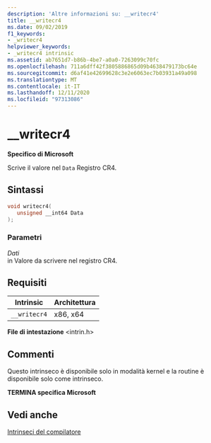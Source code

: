 ```yaml
---
description: 'Altre informazioni su: __writecr4'
title: __writecr4
ms.date: 09/02/2019
f1_keywords:
- _writecr4
helpviewer_keywords:
- _writecr4 intrinsic
ms.assetid: ab7651d7-b86b-4be7-a0a0-7263099c70fc
ms.openlocfilehash: 711a6dff42f3805886865d09b4638479173bc64e
ms.sourcegitcommit: d6af41e42699628c3e2e6063ec7b03931a49a098
ms.translationtype: MT
ms.contentlocale: it-IT
ms.lasthandoff: 12/11/2020
ms.locfileid: "97313086"
---
```

# <a name="__writecr4"></a>__writecr4

**Specifico di Microsoft**

Scrive il valore nel `Data` Registro CR4.

## <a name="syntax"></a>Sintassi

```C
void writecr4(
   unsigned __int64 Data
);
```

### <a name="parameters"></a>Parametri

*Dati*\
in Valore da scrivere nel registro CR4.

## <a name="requirements"></a>Requisiti

|Intrinsic|Architettura|
|---------------|------------------|
|`__writecr4`|x86, x64|

**File di intestazione** \<intrin.h>

## <a name="remarks"></a>Commenti

Questo intrinseco è disponibile solo in modalità kernel e la routine è disponibile solo come intrinseco.

**TERMINA specifica Microsoft**

## <a name="see-also"></a>Vedi anche

[Intrinseci del compilatore](../intrinsics/compiler-intrinsics.md)
